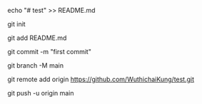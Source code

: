echo "# test" >> README.md

git init

git add README.md

git commit -m "first commit"

git branch -M main

git remote add origin https://github.com/WuthichaiKung/test.git

git push -u origin main
